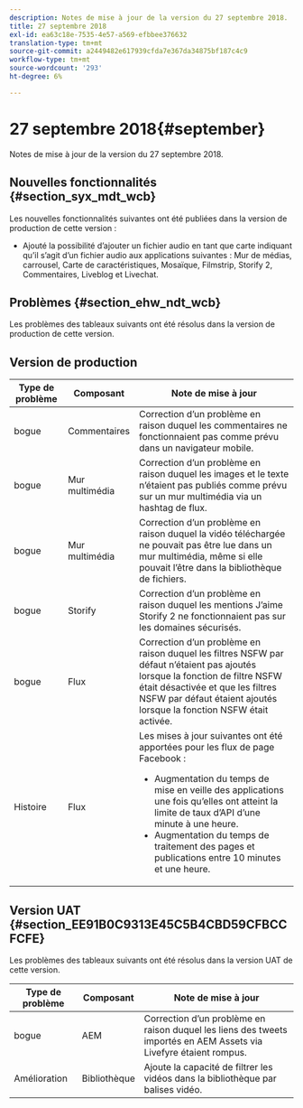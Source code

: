 ```yaml
---
description: Notes de mise à jour de la version du 27 septembre 2018.
title: 27 septembre 2018
exl-id: ea63c18e-7535-4e57-a569-efbbee376632
translation-type: tm+mt
source-git-commit: a2449482e617939cfda7e367da34875bf187c4c9
workflow-type: tm+mt
source-wordcount: '293'
ht-degree: 6%

---
```


# 27 septembre 2018{#september}

Notes de mise à jour de la version du 27 septembre 2018.

## Nouvelles fonctionnalités {#section_syx_mdt_wcb}

Les nouvelles fonctionnalités suivantes ont été publiées dans la version de production de cette version :

* Ajouté la possibilité d’ajouter un fichier audio en tant que carte indiquant qu’il s’agit d’un fichier audio aux applications suivantes : Mur de médias, carrousel, Carte de caractéristiques, Mosaïque, Filmstrip, Storify 2, Commentaires, Liveblog et Livechat.

## Problèmes {#section_ehw_ndt_wcb}

Les problèmes des tableaux suivants ont été résolus dans la version de production de cette version.

## Version de production

| Type de problème | Composant | Note de mise à jour |
|--- |--- |--- |
| bogue | Commentaires | Correction d’un problème en raison duquel les commentaires ne fonctionnaient pas comme prévu dans un navigateur mobile. |
| bogue | Mur multimédia | Correction d’un problème en raison duquel les images et le texte n’étaient pas publiés comme prévu sur un mur multimédia via un hashtag de flux. |
| bogue | Mur multimédia | Correction d’un problème en raison duquel la vidéo téléchargée ne pouvait pas être lue dans un mur multimédia, même si elle pouvait l’être dans la bibliothèque de fichiers. |
| bogue | Storify | Correction d’un problème en raison duquel les mentions J’aime Storify 2 ne fonctionnaient pas sur les domaines sécurisés. |
| bogue | Flux | Correction d’un problème en raison duquel les filtres NSFW par défaut n’étaient pas ajoutés lorsque la fonction de filtre NSFW était désactivée et que les filtres NSFW par défaut étaient ajoutés lorsque la fonction NSFW était activée. |
| Histoire | Flux | Les mises à jour suivantes ont été apportées pour les flux de page Facebook :  </br><ul><li>Augmentation du temps de mise en veille des applications une fois qu’elles ont atteint la limite de taux d’API d’une minute à une heure. </li><li>Augmentation du temps de traitement des pages et publications entre 10 minutes et une heure.</li></ul> |


## Version UAT {#section_EE91B0C9313E45C5B4CBD59CFBCCFCFE}

Les problèmes des tableaux suivants ont été résolus dans la version UAT de cette version.

| **Type de problème** | **Composant** | **Note de mise à jour** |
|---|---|---|
| bogue | AEM | Correction d’un problème en raison duquel les liens des tweets importés en AEM Assets via Livefyre étaient rompus. |
| Amélioration | Bibliothèque | Ajoute la capacité de filtrer les vidéos dans la bibliothèque par balises vidéo. |
